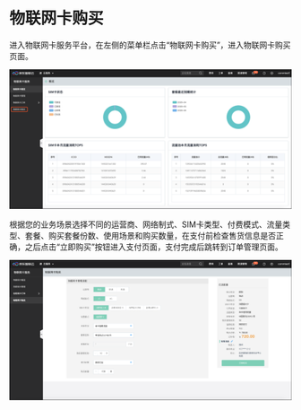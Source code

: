
# 物联网卡购买

进入物联网卡服务平台，在左侧的菜单栏点击“物联网卡购买”，进入物联网卡购买页面。

![物联网卡购买](../../../../image/Query-Card-Service/0.png)

根据您的业务场景选择不同的运营商、网络制式、SIM卡类型、付费模式、流量类型、套餐、购买套餐份数、使用场景和购买数量，在支付前检查售货信息是否正确，之后点击“立即购买”按钮进入支付页面，支付完成后跳转到订单管理页面。

![物联网卡购买](../../../../image/Query-Card-Service/1.png)

